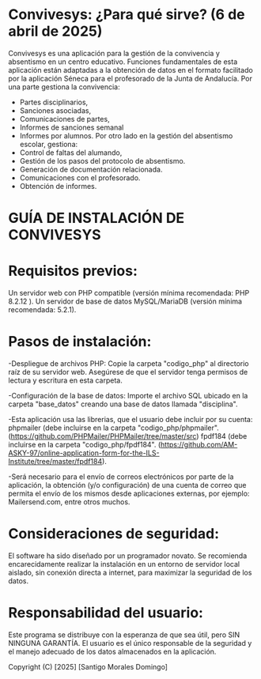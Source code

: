 Convivesys: ¿Para qué sirve? (6 de abril de 2025)
===========================
Convivesys es una aplicación para la gestión de la convivencia y absentismo en un centro educativo. Funciones fundamentales de esta aplicación están adaptadas a la obtención de datos en el formato facilitado por la aplicación Séneca para el profesorado de la Junta de Andalucía. Por una parte gestiona la convivencia:
- Partes disciplinarios,
- Sanciones asociadas,
- Comunicaciones de partes,
- Informes de sanciones semanal
- Informes por alumnos.
Por otro lado en la gestión del absentismo escolar, gestiona:
- Control de faltas del alumando,
- Gestión de los pasos del protocolo de absentismo.
- Generación de documentación relacionada.
- Comunicaciones con el profesorado.
- Obtención de informes.  


GUÍA DE INSTALACIÓN DE CONVIVESYS
=================================

Requisitos previos:
==================
Un servidor web con PHP compatible (versión mínima recomendada: PHP 8.2.12 ).
Un servidor de base de datos MySQL/MariaDB (versión mínima recomendada: 5.2.1).

Pasos de instalación:
====================
-Despliegue de archivos PHP:
Copie la carpeta "codigo_php" al directorio raíz de su servidor web. Asegúrese de que el servidor tenga permisos de lectura y escritura en esta carpeta.

-Configuración de la base de datos:
Importe el archivo SQL ubicado en la carpeta "base_datos" creando una base de datos llamada "disciplina".

-Esta aplicación usa las librerias, que el usuario debe incluir por su cuenta:
phpmailer (debe incluirse en la carpeta "codigo_php/phpmailer". (https://github.com/PHPMailer/PHPMailer/tree/master/src)
fpdf184 (debe incluirse en la carpeta "codigo_php/fpdf184". (https://github.com/AM-ASKY-97/online-application-form-for-the-ILS-Institute/tree/master/fpdf184).

-Será necesario para el envío de correos electrónicos por parte de la aplicación, la obtención (y/o configuración) de una cuenta de correo que permita el envío de los mismos desde aplicaciones externas, por ejemplo: Mailersend.com, entre otros muchos.

Consideraciones de seguridad:
============================
El software ha sido diseñado por un programador novato. Se recomienda encarecidamente realizar la instalación en un entorno de servidor local aislado, sin conexión directa a internet, para maximizar la seguridad de los datos.

Responsabilidad del usuario:
===========================
Este programa se distribuye con la esperanza de que sea útil, pero SIN NINGUNA GARANTÍA.
El usuario es el único responsable de la seguridad y el manejo adecuado de los datos almacenados en la aplicación.

Copyright (C) [2025] [Santigo Morales Domingo]
